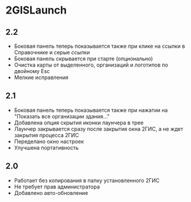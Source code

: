 2GISLaunch
==========

2.2
----
 * Боковая панель теперь показывается также
 при клике на ссылки в Справочнике и серые ссылки
 * Боковая панель скрывается при старте (опционально)
 * Очистка карты от выделенного,
 организаций и логотипов по двойному Esc
 * Мелкие исправления

2.1
----
 * Боковая панель теперь показывается также при нажатии на "Показать все организации здания..."
 * Добавлена опция скрытия иконки лаунчера в трее
 * Лаунчер закрывается сразу после закрытия окна 2ГИС, а не ждет закрытия процесса 2ГИС
 * Переделано окно настроек
 * Улучшена портативность

2.0
----
 * Работает без копирования в папку установленного 2ГИС
 * Не требует прав администратора
 * Добавлено авто-обновление
